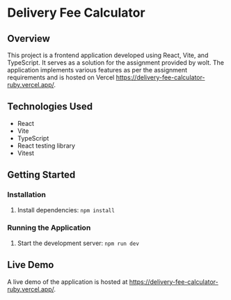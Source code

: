 # Delivery Fee Calculator

## Overview

This project is a frontend application developed using React, Vite, and TypeScript. It serves as a solution for the assignment provided by wolt. The application implements various features as per the assignment requirements and is hosted on Vercel https://delivery-fee-calculator-ruby.vercel.app/.

## Technologies Used

- React
- Vite
- TypeScript
- React testing library
- Vitest

## Getting Started

### Installation

1. Install dependencies: `npm install`

### Running the Application

1. Start the development server: `npm run dev`

## Live Demo

A live demo of the application is hosted at https://delivery-fee-calculator-ruby.vercel.app/.
